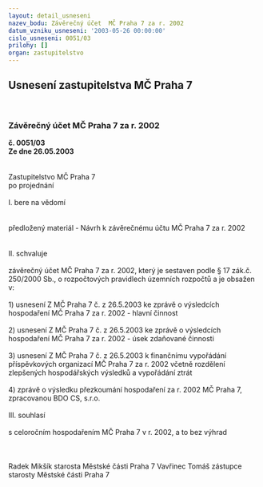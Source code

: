 ```yaml
---
layout: detail_usneseni
nazev_bodu: Závěrečný účet  MČ Praha 7 za r. 2002
datum_vzniku_usneseni: '2003-05-26 00:00:00'
cislo_usneseni: 0051/03
prilohy: []
organ: zastupitelstvo
---
```

<div id="ucUsn_pList" class="usn">
	<span><h2>Usnesení zastupitelstva MČ Praha 7 </h2>
<br></span><div class="standBody">
<span><h3>Závěrečný účet  MČ Praha 7 za r. 2002</h3></span><div class="center">
		<strong>č. 0051/03</strong><br>
	</div>
<div class="center">
		<strong>Ze dne 26.05.2003</strong><br><br>
	</div>
<br>Zastupitelstvo MČ Praha 7<br>po projednání<br><br>I.	bere na vědomí<br><br> <br>předložený materiál - Návrh k závěrečnému účtu MČ Praha 7 za r. 2002<br><br><br>II.	schvaluje <br><br>závěrečný účet MČ Praha 7 za r. 2002, který je sestaven podle § 17 zák.č. 250/2000 Sb., o rozpočtových pravidlech územních rozpočtů a je obsažen v:<br><br>1) usnesení Z MČ Praha 7 č.        z 26.5.2003 ke zprávě o výsledcích hospodaření MČ Praha 7 za r. 2002 - hlavní činnost<br><br>2) usnesení Z MČ Praha 7 č.        z 26.5.2003 ke zprávě o výsledcích hospodaření MČ Praha 7 za r. 2002 - úsek zdaňované činnosti<br><br>3) usnesení Z MČ Praha 7 č.        z 26.5.2003 k finančnímu vypořádání příspěvkových organizací MČ Praha 7 za r. 2002 včetně rozdělení zlepšených hospodářských výsledků a vypořádání ztrát<br><br>4) zprávě o výsledku přezkoumání hospodaření za r. 2002 MČ Praha 7, zpracovanou BDO CS, s.r.o.<br><br>III.	souhlasí <br><br>s celoročním hospodařením MČ Praha 7 v r. 2002, a to bez výhrad<br><br> <br>	<br> Radek Mikšík starosta Městské části Praha 7	 Vavřinec Tomáš zástupce starosty Městské části Praha 7<br>	<br><br>
</div>
</div>